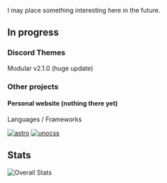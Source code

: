 I may place something interesting here in the future.

## In progress

### Discord Themes
Modular v2.1.0 (huge update)

### Other projects
#### Personal website (nothing there yet)
Languages / Frameworks

[![astro](https://img.shields.io/badge/Astro-BC52EE?style=for-the-badge&logo=astro)](https://astro.build)
[![unocss](https://img.shields.io/badge/Uno-333333?style=for-the-badge&logo=unocss)](https://unocss.dev)


## Stats
![Overall Stats](https://github-readme-stats.vercel.app/api?username=SEELE1306&count_private=false&show_icons=true&hide=contribs&theme=nord)

<!---
SEELE1306/SEELE1306 is a ✨ special ✨ repository because its `README.md` (this file) appears on your GitHub profile.
You can click the Preview link to take a look at your changes.
--->
